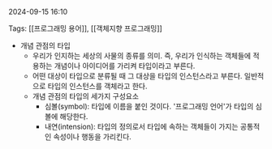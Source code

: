 
2024-09-15 16:10

Tags: [[프로그래밍 용어]], [[객체지향 프로그래밍]]


- 개념 관점의 타입
	- 우리가 인지하는 세상의 사물의 종류를 의미. 즉, 우리가 인식하는 객체들에 적용하는 개념이나 아이디어를 가리켜 타입이라고 부른다.
	- 어떤 대상이 타입으로 분류될 때 그 대상을 타입의 인스턴스라고 부른다. 일반적으로 타입의 인스턴스를 객체라고 한다.
	- 개념 관점의 타입의 세가지 구성요소
		- 심볼(symbol): 타입에 이름을 붙인 것이다. '프로그래밍 언어'가 타입의 심볼에 해당한다.
		- 내연(intension): 타입의 정의로서 타입에 속하는 객체들이 가지는 공통적인 속성이나 행동을 가리킨다.

